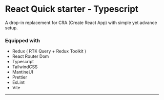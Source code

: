 # React Quick starter - Typescript
A drop-in replacement for CRA (Create React App) with simple yet advance setup.

### Equipped with

- Redux ( RTK Query + Redux Toolkit )
- React Router Dom
- Typescript
- TailwindCSS
- MantineUI
- Prettier
- EsLint
- Vite
------- 

